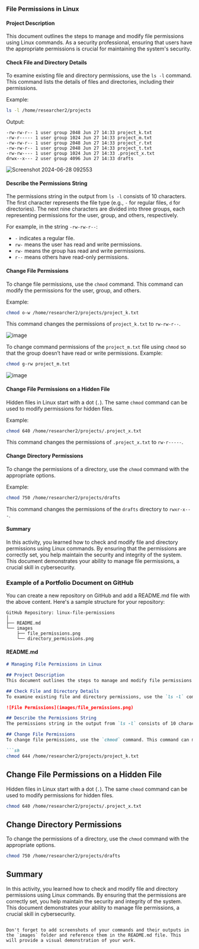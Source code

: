 ### File Permissions in Linux

#### Project Description
This document outlines the steps to manage and modify file permissions using Linux commands. As a security professional, ensuring that users have the appropriate permissions is crucial for maintaining the system's security.

#### Check File and Directory Details
To examine existing file and directory permissions, use the `ls -l` command. This command lists the details of files and directories, including their permissions.

Example:
```sh
ls -l /home/researcher2/projects
```
Output:
```
-rw-rw-r-- 1 user group 2048 Jun 27 14:33 project_k.txt
-rw-r----- 1 user group 1024 Jun 27 14:33 project_m.txt
-rw-rw-r-- 1 user group 2048 Jun 27 14:33 project_r.txt
-rw-rw-r-- 1 user group 2048 Jun 27 14:33 project_t.txt
-rw-rw---- 1 user group 1024 Jun 27 14:33 .project_x.txt
drwx--x--- 2 user group 4096 Jun 27 14:33 drafts
```
![Screenshot 2024-06-28 092553](https://github.com/jenriquez00/File-Permissions-in-Linux/assets/167884340/115162b5-33bd-4258-a0b3-9e71f6e83edc)

#### Describe the Permissions String
The permissions string in the output from `ls -l` consists of 10 characters. The first character represents the file type (e.g., `-` for regular files, `d` for directories). The next nine characters are divided into three groups, each representing permissions for the user, group, and others, respectively.

For example, in the string `-rw-rw-r--`:
- `-` indicates a regular file.
- `rw-` means the user has read and write permissions.
- `rw-` means the group has read and write permissions.
- `r--` means others have read-only permissions.

#### Change File Permissions
To change file permissions, use the `chmod` command. This command can modify the permissions for the user, group, and others.

Example:
```sh
chmod o-w /home/researcher2/projects/project_k.txt
```
This command changes the permissions of `project_k.txt` to `rw-rw-r--`.

![image](https://github.com/jenriquez00/File-Permissions-in-Linux/assets/167884340/c81ffd49-0554-4a3a-a455-ffea6f17333c)

To change command permissions of the `project_m.txt` file using `chmod` so that the group doesn’t have read or write permissions.
Example:
```sh
chmod g-rw project_m.txt
```
![image](https://github.com/jenriquez00/File-Permissions-in-Linux/assets/167884340/a66d2e58-92bd-4de5-a882-c84729430805)

#### Change File Permissions on a Hidden File
Hidden files in Linux start with a dot (`.`). The same `chmod` command can be used to modify permissions for hidden files.

Example:
```sh
chmod 640 /home/researcher2/projects/.project_x.txt
```
This command changes the permissions of `.project_x.txt` to `rw-r-----`.

#### Change Directory Permissions
To change the permissions of a directory, use the `chmod` command with the appropriate options.

Example:
```sh
chmod 750 /home/researcher2/projects/drafts
```
This command changes the permissions of the `drafts` directory to `rwxr-x---`.

#### Summary
In this activity, you learned how to check and modify file and directory permissions using Linux commands. By ensuring that the permissions are correctly set, you help maintain the security and integrity of the system. This document demonstrates your ability to manage file permissions, a crucial skill in cybersecurity.

### Example of a Portfolio Document on GitHub

You can create a new repository on GitHub and add a README.md file with the above content. Here's a sample structure for your repository:

```
GitHub Repository: linux-file-permissions
│
├── README.md
└── images
    ├── file_permissions.png
    └── directory_permissions.png
```

#### README.md
```markdown
# Managing File Permissions in Linux

## Project Description
This document outlines the steps to manage and modify file permissions using Linux commands. As a security professional, ensuring that users have the appropriate permissions is crucial for maintaining the system's security.

## Check File and Directory Details
To examine existing file and directory permissions, use the `ls -l` command. This command lists the details of files and directories, including their permissions.

![File Permissions](images/file_permissions.png)

## Describe the Permissions String
The permissions string in the output from `ls -l` consists of 10 characters. The first character represents the file type (e.g., `-` for regular files, `d` for directories). The next nine characters are divided into three groups, each representing permissions for the user, group, and others, respectively.

## Change File Permissions
To change file permissions, use the `chmod` command. This command can modify the permissions for the user, group, and others.

```sh
chmod 644 /home/researcher2/projects/project_k.txt
```

## Change File Permissions on a Hidden File
Hidden files in Linux start with a dot (`.`). The same `chmod` command can be used to modify permissions for hidden files.

```sh
chmod 640 /home/researcher2/projects/.project_x.txt
```

## Change Directory Permissions
To change the permissions of a directory, use the `chmod` command with the appropriate options.

```sh
chmod 750 /home/researcher2/projects/drafts
```

## Summary
In this activity, you learned how to check and modify file and directory permissions using Linux commands. By ensuring that the permissions are correctly set, you help maintain the security and integrity of the system. This document demonstrates your ability to manage file permissions, a crucial skill in cybersecurity.
```

Don't forget to add screenshots of your commands and their outputs in the `images` folder and reference them in the README.md file. This will provide a visual demonstration of your work.
